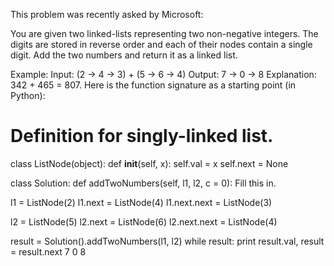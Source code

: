This problem was recently asked by Microsoft:

You are given two linked-lists representing two non-negative integers. The digits are stored in reverse order and each of their nodes contain a single digit. Add the two numbers and return it as a linked list.

Example:
Input: (2 -> 4 -> 3) + (5 -> 6 -> 4)
Output: 7 -> 0 -> 8
Explanation: 342 + 465 = 807.
Here is the function signature as a starting point (in Python):

# Definition for singly-linked list.
class ListNode(object):
  def __init__(self, x):
    self.val = x
    self.next = None

class Solution:
  def addTwoNumbers(self, l1, l2, c = 0):
      Fill this in.

l1 = ListNode(2)
l1.next = ListNode(4)
l1.next.next = ListNode(3)

l2 = ListNode(5)
l2.next = ListNode(6)
l2.next.next = ListNode(4)

result = Solution().addTwoNumbers(l1, l2)
while result:
  print result.val,
  result = result.next
  7 0 8